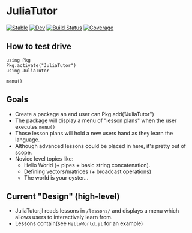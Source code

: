 # JuliaTutor

[![Stable](https://img.shields.io/badge/docs-stable-blue.svg)](https://caseykneale.github.io/JuliaTutor.jl/stable)
[![Dev](https://img.shields.io/badge/docs-dev-blue.svg)](https://caseykneale.github.io/JuliaTutor.jl/dev)
[![Build Status](https://github.com/caseykneale/JuliaTutor.jl/workflows/CI/badge.svg)](https://github.com/caseykneale/JuliaTutor.jl/actions)
[![Coverage](https://codecov.io/gh/caseykneale/JuliaTutor.jl/branch/master/graph/badge.svg)](https://codecov.io/gh/caseykneale/JuliaTutor.jl)

## How to test drive
```
using Pkg
Pkg.activate("JuliaTutor")
using JuliaTutor

menu()
```

## Goals
 - Create a package an end user can Pkg.add("JuliaTutor")
 - The package will display a menu of "lesson plans" when the user executes `menu()`
 - Those lesson plans will hold a new users hand as they learn the language.
 - Although advanced lessons could be placed in here, it's pretty out of scope.
 - Novice level topics like:
   - Hello World (+ pipes + basic string concatenation).
   - Defining vectors/matrices (+ broadcast operations)
   - The world is your oyster...

## Current "Design" (high-level)
  - JuliaTutor.jl reads lessons in `/lessons/` and displays a menu which allows users to interactively learn from.
  - Lessons contain(see `HelloWorld.jl` for an example)